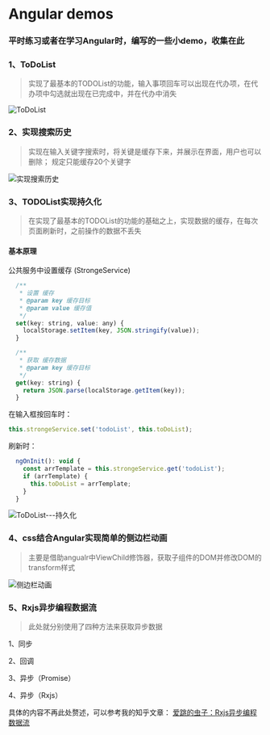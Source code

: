 # Angular demos
### 平时练习或者在学习Angular时，编写的一些小demo，收集在此

### 1、ToDoList

> 实现了最基本的TODOList的功能，输入事项回车可以出现在代办项，在代办项中勾选就出现在已完成中，并在代办中消失

<img src="https://pic4.zhimg.com/80/v2-8d87ec61dcbab38487264c35c5c74fc9_720w.png" alt="ToDoList"  />

### 2、实现搜索历史

> 实现在输入关键字搜索时，将关键是缓存下来，并展示在界面，用户也可以删除；
>规定只能缓存20个关键字

<img src="https://pic3.zhimg.com/80/v2-e0d499c0d88967b96af684e3fffe9df1_720w.png" alt="实现搜索历史"  />

### 3、TODOList实现持久化

> 在实现了最基本的TODOList的功能的基础之上，实现数据的缓存，在每次页面刷新时，之前操作的数据不丢失

#### 基本原理
公共服务中设置缓存 (StrongeService)
~~~javascript
  /**
   * 设置 缓存
   * @param key 缓存目标
   * @param value 缓存值
   */
  set(key: string, value: any) {
    localStorage.setItem(key, JSON.stringify(value));
  }

  /**
   * 获取 缓存数据
   * @param key 缓存目标
   */
  get(key: string) {
    return JSON.parse(localStorage.getItem(key));
  }
~~~

在输入框按回车时：
~~~javascript
this.strongeService.set('todoList', this.toDoList);
~~~

刷新时：
~~~javascript
  ngOnInit(): void {
    const arrTemplate = this.strongeService.get('todoList');
    if (arrTemplate) {
      this.toDoList = arrTemplate;
    }
  }
~~~

<img src="https://pic4.zhimg.com/80/v2-052465185dc1fc0ba6ae5fd19f9ba62c_720w.png" alt="ToDoList---持久化"  />

### 4、css结合Angular实现简单的侧边栏动画
 > 主要是借助angualr中ViewChild修饰器，获取子组件的DOM并修改DOM的transform样式

<img src="https://pic1.zhimg.com/80/v2-28c367af14014a368fa1ddaa41ca52d2_720w.gif" alt="侧边栏动画"  />

### 5、Rxjs异步编程数据流
>此处就分别使用了四种方法来获取异步数据

1、同步

2、回调

3、异步（Promise）

4、异步（Rxjs）

具体的内容不再此处赘述，可以参考我的知乎文章：
[爱跳的虫子：Rxjs异步编程数据流](https://zhuanlan.zhihu.com/p/147567629)

